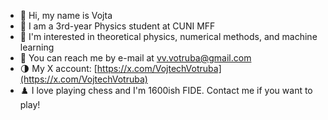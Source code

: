 - :blue_heart: Hi, my name is Vojta
- :notebook: I am a 3rd-year Physics student at CUNI MFF
- :abacus: I'm interested in theoretical physics, numerical methods, and machine learning
- :email: You can reach me by e-mail at [vv.votruba@gmail.com](mailto:vv.votruba@gmail.com)
- :last_quarter_moon: My X account: [https://x.com/VojtechVotruba](https://x.com/VojtechVotruba)
- :chess_pawn: I love playing chess and I'm 1600ish FIDE. Contact me if you want to play!
